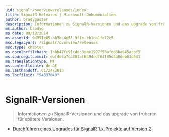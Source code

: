 ```yaml
---
uid: signalr/overview/releases/index
title: SignalR-Releases | Microsoft-Dokumentation
author: bradygaster
description: Informationen zu SignalR-Versionen und das upgrade von früheren für spätere Versionen.
ms.author: bradyg
ms.date: 09/19/2014
ms.assetid: 0d951e85-b83b-4e53-9f1e-eb1ca1fc72c5
msc.legacyurl: /signalr/overview/releases
msc.type: chapter
ms.openlocfilehash: 1bbb47fc91cdec3dae1997f53afed8ba645acbf5
ms.sourcegitcommit: ebf4e5a7ca301af8494edf64f85d4a8deb61d641
ms.translationtype: MT
ms.contentlocale: de-DE
ms.lasthandoff: 01/24/2019
ms.locfileid: "54837649"
---
```

<a name="signalr-releases"></a>SignalR-Versionen
====================
> Informationen zu SignalR-Versionen und das upgrade von früheren für spätere Versionen.


- [Durchführen eines Upgrades für SignalR 1.x-Projekte auf Version 2](upgrading-signalr-1x-projects-to-20.md)
